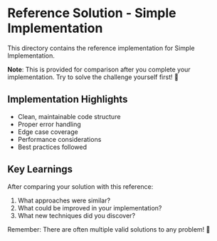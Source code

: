 # Reference Solution - Simple Implementation

This directory contains the reference implementation for Simple Implementation.

**Note**: This is provided for comparison after you complete your implementation.
Try to solve the challenge yourself first! 🎯

## Implementation Highlights

- Clean, maintainable code structure
- Proper error handling
- Edge case coverage
- Performance considerations
- Best practices followed

## Key Learnings

After comparing your solution with this reference:
1. What approaches were similar?
2. What could be improved in your implementation?
3. What new techniques did you discover?

Remember: There are often multiple valid solutions to any problem! 🚀
